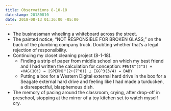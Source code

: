 ```yaml
---
title: Observations 8-10-18
datestamp: 20180810
date: 2018-08-13 01:36:00 -05:00
---
```


- The businessman wheeling a whiteboard across the street.
- The painted notice, “NOT RESPONSIBLE FOR BROKEN GLASS,” on the back of the plumbing company truck. Doubting whether that’s a legal rejection of responsibility.
- Continuing my closet cleaning project (8-1-18).
	- Finding a strip of paper from middle school on which my best friend and I had written the calculation for conception: `PENIS^(2^3) + ∠VAG(10!) = |SPERM|^(2+(7^0)) ± EGG^3(3/4) = BABY`
	- Putting a box for a Western Digital external hard drive in the box for a Seagate external hard drive and feeling like I had made a turducken, a disrespectful, blasphemous dish.
- The memory of pacing around the classroom, crying, after drop-off in preschool, stopping at the mirror of a toy kitchen set to watch myself cry.
